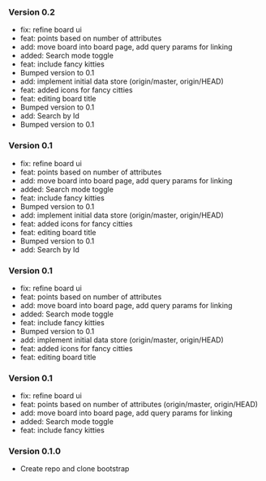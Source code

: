 ### Version 0.2

- fix: refine board ui
- feat: points based on number of attributes
- add: move board into board page, add query params for linking
- added: Search mode toggle
- feat: include fancy kitties
- Bumped version to 0.1
- add: implement initial data store (origin/master, origin/HEAD)
- feat: added icons for fancy citties
- feat: editing board title
- Bumped version to 0.1
- add: Search by Id
- Bumped version to 0.1

### Version 0.1

- fix: refine board ui
- feat: points based on number of attributes
- add: move board into board page, add query params for linking
- added: Search mode toggle
- feat: include fancy kitties
- Bumped version to 0.1
- add: implement initial data store (origin/master, origin/HEAD)
- feat: added icons for fancy citties
- feat: editing board title
- Bumped version to 0.1
- add: Search by Id

### Version 0.1

- fix: refine board ui
- feat: points based on number of attributes
- add: move board into board page, add query params for linking
- added: Search mode toggle
- feat: include fancy kitties
- Bumped version to 0.1
- add: implement initial data store (origin/master, origin/HEAD)
- feat: added icons for fancy citties
- feat: editing board title

### Version 0.1

- fix: refine board ui
- feat: points based on number of attributes (origin/master, origin/HEAD)
- add: move board into board page, add query params for linking
- added: Search mode toggle
- feat: include fancy kitties

### Version 0.1.0

- Create repo and clone bootstrap
